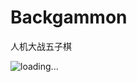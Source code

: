 # Backgammon
人机大战五子棋

![loading...](https://github.com/SherlockUnknowEn/Backgammon/tree/master/img/show.png)